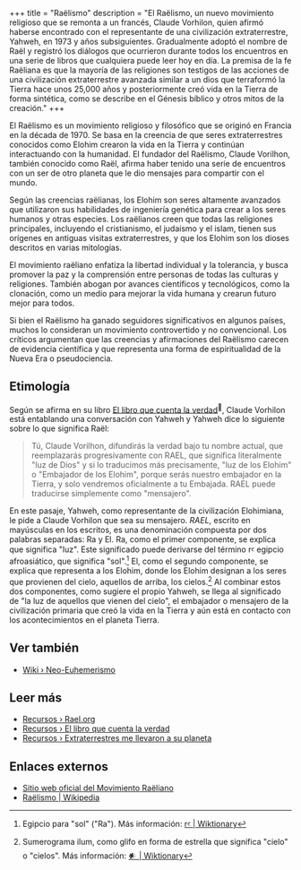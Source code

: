 +++
title = "Raëlismo"
description = "El Raëlismo, un nuevo movimiento religioso que se remonta a un francés, Claude Vorhilon, quien afirmó haberse encontrado con el representante de una civilización extraterrestre, Yahweh, en 1973 y años subsiguientes. Gradualmente adoptó el nombre de Raël y registró los diálogos que ocurrieron durante todos los encuentros en una serie de libros que cualquiera puede leer hoy en día. La premisa de la fe Raëliana es que la mayoría de las religiones son testigos de las acciones de una civilización extraterrestre avanzada similar a un dios que terraformó la Tierra hace unos 25,000 años y posteriormente creó vida en la Tierra de forma sintética, como se describe en el Génesis bíblico y otros mitos de la creación."
+++

El Raëlismo es un movimiento religioso y filosófico que se originó en Francia en la década de 1970. Se basa en la creencia de que seres extraterrestres conocidos como Elohim crearon la vida en la Tierra y continúan interactuando con la humanidad. El fundador del Raëlismo, Claude Vorilhon, también conocido como Raël, afirma haber tenido una serie de encuentros con un ser de otro planeta que le dio mensajes para compartir con el mundo.

Según las creencias raëlianas, los Elohim son seres altamente avanzados que utilizaron sus habilidades de ingeniería genética para crear a los seres humanos y otras especies. Los raëlianos creen que todas las religiones principales, incluyendo el cristianismo, el judaísmo y el islam, tienen sus orígenes en antiguas visitas extraterrestres, y que los Elohim son los dioses descritos en varias mitologías.

El movimiento raëliano enfatiza la libertad individual y la tolerancia, y busca promover la paz y la comprensión entre personas de todas las culturas y religiones. También abogan por avances científicos y tecnológicos, como la clonación, como un medio para mejorar la vida humana y crearun futuro mejor para todos.

Si bien el Raëlismo ha ganado seguidores significativos en algunos países, muchos lo consideran un movimiento controvertido y no convencional. Los críticos argumentan que las creencias y afirmaciones del Raëlismo carecen de evidencia científica y que representa una forma de espiritualidad de la Nueva Era o pseudociencia.

## Etimología

Según se afirma en su libro [El libro que cuenta la verdad](../../library/the-book-which-tells-the-truth/)<sup>📖</sup>, Claude Vorhilon está entablando una conversación con Yahweh y Yahweh dice lo siguiente sobre lo que significa Raël:

> Tú, Claude Vorilhon, difundirás la verdad bajo tu nombre actual, que reemplazarás progresivamente con RAEL, que significa literalmente "luz de Dios" y si lo traducimos más precisamente, "luz de los Elohim" o "Embajador de los Elohim", porque serás nuestro embajador en la Tierra, y solo vendremos oficialmente a tu Embajada. RAEL puede traducirse simplemente como "mensajero".

En este pasaje, Yahweh, como representante de la civilización Elohimiana, le pide a Claude Vorhilon que sea su mensajero. _RAEL_, escrito en mayúsculas en los escritos, es una denominación compuesta por dos palabras separadas: Ra y El. Ra, como el primer componente, se explica que significa "luz". Este significado puede derivarse del término rꜥ egipcio afroasiático, que significa "sol".[^1] El, como el segundo componente, se explica que representa a los Elohim, donde los Elohim designan a los seres que provienen del cielo, aquellos de arriba, los cielos.[^2] Al combinar estos dos componentes, como sugiere el propio Yahweh, se llega al significado de "la luz de aquellos que vienen del cielo", el embajador o mensajero de la civilización primaria que creó la vida en la Tierra y aún está en contacto con los acontecimientos en el planeta Tierra.

[^1]: Egipcio para "sol" ("Ra"). Más información: [rꜥ | Wiktionary](https://en.wiktionary.org/wiki/r%EA%9C%A5)
[^2]: Sumerograma ilum, como glifo en forma de estrella que significa "cielo" o "cielos". Más información: [𒀭 | Wiktionary](https://en.wiktionary.org/wiki/%F0%92%80%AD)

## Ver también

- [Wiki › Neo-Euhemerismo](../../wiki/neo-euhemerism/)

## Leer más

- [Recursos › Rael.org](../../library/rael-dot-org/index/)
- [Recursos › El libro que cuenta la verdad](../../library/the-book-which-tells-the-truth/index/)
- [Recursos › Extraterrestres me llevaron a su planeta](../../library/extraterrestrials-took-me-to-their-planet/index/)

## Enlaces externos

- [Sitio web oficial del Movimiento Raëliano](https://rael.org/)
- [Raëlismo | Wikipedia](https://es.wikipedia.org/wiki/Raëlismo)